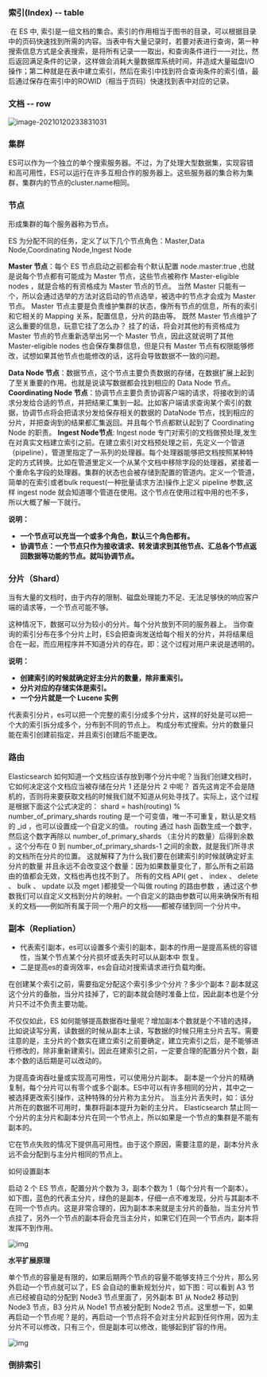 ### 索引(Index) -- table

​		在 ES 中, 索引是一组文档的集合。索引的作用相当于图书的目录，可以根据目录中的页码快速找到所需的内容。当表中有大量记录时，若要对表进行查询，第一种搜索信息方式是全表搜索，是将所有记录一一取出，和查询条件进行一一对比，然后返回满足条件的记录，这样做会消耗大量数据库系统时间，并造成大量磁盘I/O操作；第二种就是在表中建立索引，然后在索引中找到符合查询条件的索引值，最后通过保存在索引中的ROWID（相当于页码）快速找到表中对应的记录。

### 文档 -- row

![image-20210120233831031](http://img.yluchao.cn/typora/8e5af764d5c91630be80a5ccb03124b2.png)

### 集群

ES可以作为一个独立的单个搜索服务器。不过，为了处理大型数据集，实现容错和高可用性，ES可以运行在许多互相合作的服务器上。这些服务器的集合称为集群，集群内的节点的cluster.name相同。

### 节点

形成集群的每个服务器称为节点。

ES 为分配不同的任务，定义了以下几个节点角色：Master,Data Node,Coordinating Node,Ingest Node

**Master 节点**：每个 ES 节点启动之前都会有个默认配置 node.master:true ,也就是说每个节点都有可能成为 Master 节点，这些节点被称作 Master-eligible nodes ，就是合格的有资格成为 Master 节点的节点。
当然 Master 只能有一个，所以会通过选举的方法对这启动的节点选举，被选中的节点才会成为 Master 节点。
Master 节点主要是负责维护集群的状态，像所有节点的信息，所有的索引和它相关的 Mapping 关系，配置信息，分片的路由等。
既然 Master 节点维护了这么重要的信息，玩意它挂了怎么办？
挂了的话，将会对其他的有资格成为 Master 节点的节点重新选举出另一个 Master 节点，因此这就说明了其他 Master-eligible nodes 也会保存集群信息，但是只有 Master 节点有权限能够修改，试想如果其他节点也能修改的话，这将会导致数据不一致的问题。

**Data Node 节点**：数据节点，这个节点主要负责数据的存储，在数据扩展上起到了至关重要的作用。也就是说读写数据都会找到相应的 Data Node 节点。
**Coordinating Node 节点**：协调节点主要负责协调客户端的请求，将接收到的请求分发给合适的节点，并把结果汇集到一起。比如客户端请求查询某个索引的数据，协调节点将会把请求分发给保存相关的数据的 DataNode 节点，找到相应的分片，并把查询到的结果都汇集返回。并且每个节点都默认起到了 Coordinating Node 的职责。
**Ingest Node节点**: Ingest node 专门对索引的文档做预处理,发生在对真实文档建立索引之前。在建立索引对文档预处理之前，先定义一个管道（pipeline），管道里指定了一系列的处理器。每个处理器能够把文档按照某种特定的方式转换。比如在管道里定义一个从某个文档中移除字段的处理器，紧接着一个重命名字段的处理器。集群的状态也会被存储到配置的管道内。定义一个管道，简单的在索引或者bulk request(一种批量请求方法)操作上定义 pipeline 参数,这样 ingest node 就会知道哪个管道在使用。这个节点在使用过程中用的也不多，所以大概了解一下就行。

**说明：**

- **一个节点可以充当一个或多个角色，默认三个角色都有。**
- **协调节点：一个节点只作为接收请求、转发请求到其他节点、汇总各个节点返回数据等功能的节点。就叫协调节点。**

### 分片（Shard）

当有大量的文档时，由于内存的限制、磁盘处理能力不足、无法足够快的响应客户端的请求等，一个节点可能不够。

这种情况下，数据可以分为较小的分片。每个分片放到不同的服务器上。
当你查询的索引分布在多个分片上时，ES会把查询发送给每个相关的分片，并将结果组合在一起，而应用程序并不知道分片的存在。即：这个过程对用户来说是透明的。

**说明：**

- **创建索引的时候就确定好主分片的数量，除非重索引。**
- **分片对应的存储实体是索引。**
- **一个分片就是一个 Lucene 实例**

代表索引分片，es可以把一个完整的索引分成多个分片，这样的好处是可以把一个大的索引拆分成多个，分布到不同的节点上。
构成分布式搜索。分片的数量只能在索引创建前指定，并且索引创建后不能更改。

### 路由

 Elasticsearch 如何知道一个文档应该存放到哪个分片中呢？当我们创建文档时，它如何决定这个文档应当被存储在分片 1 还是分片 2 中呢？
首先这肯定不会是随机的，否则将来要获取文档的时候我们就不知道从何处寻找了。实际上，这个过程是根据下面这个公式决定的：
shard = hash(routing) % number_of_primary_shards
routing 是一个可变值，唯一不可重复，默认是文档的 _id ，也可以设置成一个自定义的值。 routing 通过 hash 函数生成一个数字，然后这个数字再除以 number_of_primary_shards （主分片的数量）后得到余数 。这个分布在 0 到 number_of_primary_shards-1 之间的余数，就是我们所寻求的文档所在分片的位置。
这就解释了为什么我们要在创建索引的时候就确定好主分片的数量 并且永远不会改变这个数量：因为如果数量变化了，那么所有之前路由的值都会无效，文档也再也找不到了。
所有的文档 API( get 、 index 、 delete 、 bulk 、 update 以及 mget )都接受一个叫做 routing 的路由参数 ，通过这个参数我们可以自定义文档到分片的映射。一个自定义的路由参数可以用来确保所有相关的文档——例如所有属于同一个用户的文档——都被存储到同一个分片中。

### 副本（Repliation）

- 代表索引副本，es可以设置多个索引的副本，副本的作用一是提高系统的容错性，当某个节点某个分片损坏或丢失时可以从副本中
    恢复。
- 二是提高es的查询效率，es会自动对搜索请求进行负载均衡。

在创建某个索引之前，需要指定分配这个索引多少个分片？多少个副本？副本就这这个分片的备胎，当分片挂掉了，它的副本就会随时准备上位，因此副本也是个分片只不过不负责主要功能。

不仅仅如此，ES 如何能够提高数据吞吐量呢？增加副本个数就是个不错的选择，比如说读写分离，读数据的时候从副本上读，写数据的时候只用主分片去写。需要注意的是，主分片的个数实在建立索引之前要确定，建立完索引之后，是不能够进行修改的，除非重新建索引。因此在建索引之前，一定要合理的配置分片个数，副本个数的话后期是可以改动的。

为提高查询吞吐量或实现高可用性，可以使用分片副本。
副本是一个分片的精确复制，每个分片可以有零个或多个副本。ES中可以有许多相同的分片，其中之一被选择更改索引操作，这种特殊的分片称为主分片。
当主分片丢失时，如：该分片所在的数据不可用时，集群将副本提升为新的主分片。
Elasticsearch 禁止同一个分片的主分片和副本分片在同一个节点上，所以如果是一个节点的集群是不能有副本的。

它在节点失败的情况下提供高可用性。由于这个原因，需要注意的是，副本分片永远不会分配到与主分片相同的节点上。

如何设置副本

启动 2 个 ES 节点，配置分片个数为 3，副本个数为 1（每个分片有一个副本）。如下图，蓝色的代表主分片，绿色的是副本，仔细一点不难发现，分片与其副本不在同一个节点内。这是非常合理的，因为副本本来就是主分片的备胎，当主分片节点挂了，另外一个节点的副本将会充当主分片，如果它们在同一个节点内，副本将发挥不到作用。

![img](https://img.yluchao.cn/typora/6d9af96e9b3e75da6052d50b7836d249.png)

**水平扩展原理**

单个节点的容量是有限的，如果后期两个节点的容量不能够支持三个分片，那么另外启动一个节点就可以了，ES 会自动的重新规划分片，如下图：可以看到 A3 节点已经被自动的分配到 Node3 节点里面了，另外副本 B1 从 Node2 移动到 Node3 节点，B3 分片从 Node1 节点被分配到 Node2 节点。这里想一下，如果再启动一个节点呢？是的，再启动一个节点将不会对主分片起到任何作用，因为主分片不可以修改，只有三个，但是副本可以修改，能够起到扩容的作用。

 ![img](https://img.yluchao.cn/typora/6d9af96e9b3e75da6052d50b7836d249.png)

### 倒排索引

